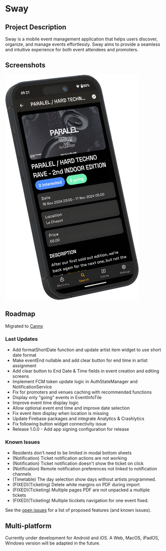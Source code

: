 # Sway

## Project Description

Sway is a mobile event management application that helps users discover,
organize, and manage events effortlessly. Sway aims to provide a seamless and
intuitive experience for both event attendees and promoters.

## Screenshots

![Event Details screenshot of Paralel 2nd edition](assets/images/screenshots/event.png)

## Roadmap

Migrated to [Canny](https://swayapp.canny.io/)

### Last Updates

- Add formatShortDate function and update artist item widget to use short date format
- Make eventEnd nullable and add clear button for end time in artist assignment
- Add clear button to End Date & Time fields in event creation and editing screens
- Implement FCM token update logic in AuthStateManager and NotificationService
- Fix for promoters and venues caching with recommended functions
- Display only "going" events in EventInfoTile
- Improve event time display logic
- Allow optional event end time and improve date selection
- Fix event item display when location is missing
- Update Firebase packages and integrate Analytics & Crashlytics
- Fix following button widget connectivity issue
- Release 1.0.0 - Add app signing configuration for release

### Known Issues

- Residents don't need to be limited in modal bottom sheets
- (Notification) Ticket notification actions are not working
- (Notification) Ticket notification doesn't show the ticket on click
- (Notification) Remote notification preferences not linked to notification
  channels
- (Timetable) The day selection show days without artists programmed.
- (FIXED)(Ticketing) Delete white margins on PDF during import
- (FIXED)(Ticketing) Multiple pages PDF are not unpacked a multiple tickets
- (FIXED)(Ticketing) Multiple ticckets navigation for one event fixed.

See the [open issues](https://github.com/SwayLtd/Sway-App/issues) for a list of
proposed features (and known issues).

## Multi-platform

Currently under development for Android and iOS. A Web, MacOS, iPadOS, Windows
version will be adapted in the future.
